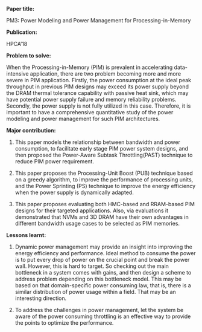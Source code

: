 **Paper title:**

PM3: Power Modeling and Power Management for Processing-in-Memory

**Publication:**

HPCA’18

**Problem to solve:**

When the Processing-in-Memory (PIM) is prevalent in accelerating data-intensive
application, there are two problem becoming more and more severe in PIM
application. Firstly, the power consumption at the ideal peak throughput in
previous PIM designs may exceed its power supply beyond the DRAM thermal
tolerance capability with passive heat sink, which may have potential power
supply failure and memory reliability problems. Secondly, the power supply is
not fully utilized in this case. Therefore, it is important to have a
comprehensive quantitative study of the power modeling and power management for
such PIM architectures.

**Major contribution:**

1.  This paper models the relationship between bandwidth and power consumption,
    to facilitate early stage PIM power system designs, and then proposed the
    Power-Aware Subtask Throttling(PAST) technique to reduce PIM power
    requirement.

2.  This paper proposes the Processing-Unit Boost (PUB) technique based on a
    greedy algorithm, to improve the performance of processing units, and the
    Power Sprinting (PS) technique to improve the energy efficiency when the
    power supply is dynamically adapted.

3.  This paper proposes evaluating both HMC-based and RRAM-based PIM designs for
    their targeted applications. Also, via evaluations it demonstrated that NVMs
    and 3D DRAM have their own advantages in different bandwidth usage cases to
    be selected as PIM memories.

**Lessons learnt:**

1.  Dynamic power management may provide an insight into improving the energy
    efficiency and performance. Ideal method to consume the power is to put
    every drop of power on the crucial point and break the power wall. However,
    this is hard to target. So checking out the main bottleneck in a system
    comes with gains, and then design a scheme to address problem depending on
    this bottleneck model. This may be based on that domain-specific power
    consuming law, that is, there is a similar distribution of power usage
    within a field. That may be an interesting direction.

2.  To address the challenges in power management, let the system be aware of
    the power consuming throttling is an effective way to provide the points to
    optimize the performance.
